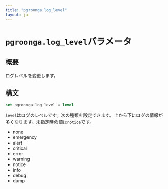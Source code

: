```yaml
---
title: "pgroonga.log_level"
layout: ja
---
```


# `pgroonga.log_level`パラメータ

## 概要

ログレベルを変更します。

## 構文

```sql
set pgroonga.log_level = level
```

`level`はログのレベルです。次の種類を設定できます。上から下にログの情報が多くなります。未指定時の値は`notice`です。

* none
* emergency
* alert
* critical
* error
* warning
* notice
* info
* debug
* dump
